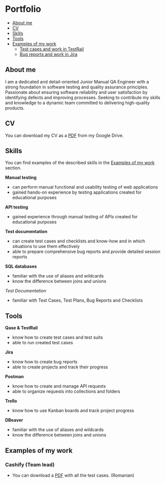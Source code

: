 # Portfolio
- [About me](#about-me)
- [CV](#cv)
- [Skills](#skills)
- [Tools](#tools)
- [Examples of my work](#examples-of-my-work)
  * [Test cases and work in TestRail](#test-cases-and-work-in-testrail)
  * [Bug reports and work in Jira](#bug-reports-and-work-in-jira)
 
 ## About me

 I am a dedicated and detail-oriented Junior Manual QA Engineer with a strong foundation in software testing and quality assurance principles. 
 Passionate about ensuring software reliability and user satisfaction by identifying defects and improving processes. 
 Seeking to contribute my skills and knowledge to a dynamic team committed to delivering high-quality products.

 ## CV
You can download my CV as a [PDF](https://drive.google.com/file/d/1DVoEUTRCYK-aLGuekRG8Aw1FQWkbAbW6/view?usp=sharing) from my Google Drive.

## Skills

You can find examples of the described skills in the [Examples of my work](#examples-of-my-work) section.

__Manual testing__
  * can perform manual functional and usability testing of web applications
  * gained hands-on experience by testing applications created for educational purposes

__API testing__
  * gained experience through manual testing of APIs created for educational purposes

__Test documentation__
  * can create test cases and checklists and know-how and in which situations to use them effectively
  * able to prepare comprehensive bug reports and provide detailed session reports

__SQL databases__
  * familiar with the use of aliases and wildcards
  * know the difference between joins and unions

_Test Documentation_
  * familiar with Test Cases, Test Plans, Bug Reports and Checklists

## Tools

__Qase & TestRail__
  * know how to create test cases and test suits
  * able to run created test cases
    
__Jira__
  * know how to create bug reports
  * able to create projects and track their progress

__Postman__
  * know how to create and manage API requests
  * able to organize requests into collections and folders

__Trello__
  * know how to use Kanban boards and track project progress

__DBeaver__
  * familiar with the use of aliases and wildcards
  * know the difference between joins and unions

## Examples of my work

### Cashify (Team lead)

- You can download a [PDF](https://drive.google.com/file/d/1KgRyTxlm4oWc4EP5puDvw92IZ-XoKXA4/view?usp=sharing) with all the test cases. (Romanian)





